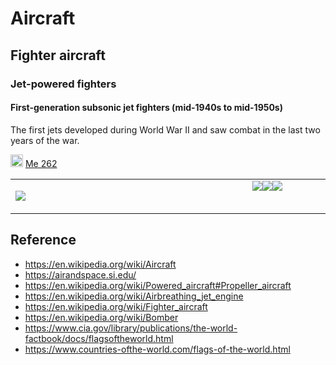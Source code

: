 # Aircraft

## Fighter aircraft

### Jet-powered fighters

#### First-generation subsonic jet fighters (mid-1940s to mid-1950s)

The first jets developed during World War II and saw combat in the last two years of the war.

<img src=https://www.countries-ofthe-world.com/flags-normal/flag-of-Germany.png height=20/> [Me 262](https://en.wikipedia.org/wiki/Messerschmitt_Me_262)

<table>
<tr>
  <td width=700>
    <img src=https://upload.wikimedia.org/wikipedia/commons/thumb/0/0e/Messerschmitt_Me_262A_at_the_National_Museum_of_the_USAF.jpg/640px-Messerschmitt_Me_262A_at_the_National_Museum_of_the_USAF.jpg />
  </td>
  <td width=200>
    <table>
    <tr>
      <img src=https://upload.wikimedia.org/wikipedia/commons/2/21/Messerschmitt_Me_262.jpg />
    </tr>
    <tr>
      <img src=https://upload.wikimedia.org/wikipedia/commons/e/ef/Me262cockpit_color.jpg />
    </tr>
    <tr>
      <img src=https://upload.wikimedia.org/wikipedia/commons/8/82/Messerschmitt_Me_262_Schwable.jpg />
    </tr>
      </table>
  </td>
</tr>
</table>
    


## Reference
- https://en.wikipedia.org/wiki/Aircraft
- https://airandspace.si.edu/
- https://en.wikipedia.org/wiki/Powered_aircraft#Propeller_aircraft
- https://en.wikipedia.org/wiki/Airbreathing_jet_engine
- https://en.wikipedia.org/wiki/Fighter_aircraft
- https://en.wikipedia.org/wiki/Bomber
- https://www.cia.gov/library/publications/the-world-factbook/docs/flagsoftheworld.html
- https://www.countries-ofthe-world.com/flags-of-the-world.html
